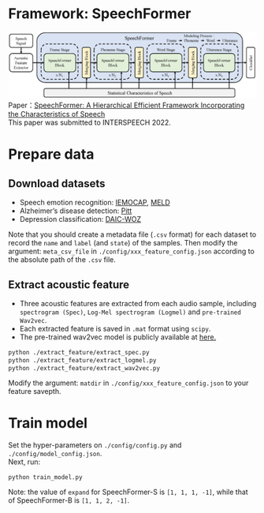 # Framework: SpeechFormer
![SpeechFormer](./figures/framework.png)
Paper：[SpeechFormer: A Hierarchical Efficient Framework Incorporating the Characteristics of Speech](https://arxiv.org/abs/2203.03812)  
This paper was submitted to INTERSPEECH 2022.

# Prepare data
## Download datasets
* Speech emotion recognition: [IEMOCAP](https://sail.usc.edu/iemocap/index.html), [MELD](https://affective-meld.github.io/)  
* Alzheimer’s disease detection: [Pitt](https://dementia.talkbank.org/)  
* Depression classification: [DAIC-WOZ](https://dcapswoz.ict.usc.edu/)  

Note that you should create a metadata file (`.csv` format) for each dataset to record the `name` and `label` (and `state`) of the samples. Then modify the argument: `meta_csv_file` in `./config/xxx_feature_config.json` according to the absolute path of the `.csv` file.

## Extract acoustic feature
* Three acoustic features are extracted from each audio sample, including `spectrogram (Spec)`, `Log-Mel spectrogram (Logmel)` and `pre-trained Wav2vec`.  
* Each extracted feature is saved in `.mat` format using `scipy`.  
* The pre-trained wav2vec model is publicly available at [here.](https://github.com/pytorch/fairseq/blob/main/examples/wav2vec)
```
python ./extract_feature/extract_spec.py
python ./extract_feature/extract_logmel.py
python ./extract_feature/extract_wav2vec.py
```
Modify the argument: `matdir` in `./config/xxx_feature_config.json` to your feature savepth.

# Train model
Set the hyper-parameters on `./config/config.py` and `./config/model_config.json`.  
Next, run:
```
python train_model.py
```
Note: the value of `expand` for SpeechFormer-S is `[1, 1, 1, -1]`, while that of SpeechFormer-B is `[1, 1, 2, -1]`.  
